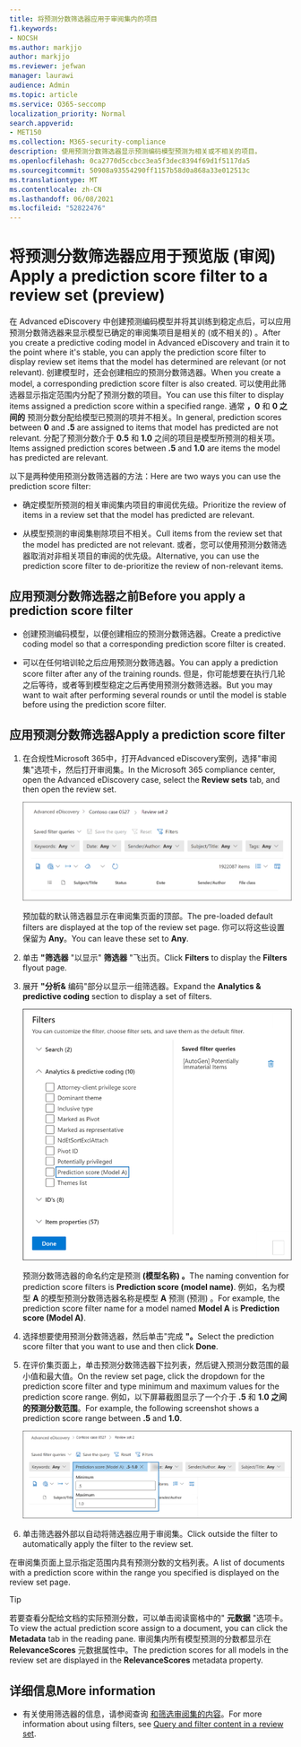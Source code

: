```yaml
---
title: 将预测分数筛选器应用于审阅集内的项目
f1.keywords:
- NOCSH
ms.author: markjjo
author: markjjo
ms.reviewer: jefwan
manager: laurawi
audience: Admin
ms.topic: article
ms.service: O365-seccomp
localization_priority: Normal
search.appverid:
- MET150
ms.collection: M365-security-compliance
description: 使用预测分数筛选器显示预测编码模型预测为相关或不相关的项目。
ms.openlocfilehash: 0ca2770d5ccbcc3ea5f3dec8394f69d1f5117da5
ms.sourcegitcommit: 50908a93554290ff1157b58d0a868a33e012513c
ms.translationtype: MT
ms.contentlocale: zh-CN
ms.lasthandoff: 06/08/2021
ms.locfileid: "52822476"
---
```

# <a name="apply-a-prediction-score-filter-to-a-review-set-preview"></a><span data-ttu-id="11569-103">将预测分数筛选器应用于预览版 (审阅) </span><span class="sxs-lookup"><span data-stu-id="11569-103">Apply a prediction score filter to a review set (preview)</span></span>

<span data-ttu-id="11569-104">在 Advanced eDiscovery 中创建预测编码模型并将其训练到稳定点后，可以应用预测分数筛选器来显示模型已确定的审阅集项目是相关的 (或不相关的) 。</span><span class="sxs-lookup"><span data-stu-id="11569-104">After you create a predictive coding model in Advanced eDiscovery and train it to the point where it's stable, you can apply the prediction score filter to display review set items that the model has determined are relevant (or not relevant).</span></span> <span data-ttu-id="11569-105">创建模型时，还会创建相应的预测分数筛选器。</span><span class="sxs-lookup"><span data-stu-id="11569-105">When you create a model, a corresponding prediction score filter is also created.</span></span> <span data-ttu-id="11569-106">可以使用此筛选器显示指定范围内分配了预测分数的项目。</span><span class="sxs-lookup"><span data-stu-id="11569-106">You can use this filter to display items assigned a prediction score within a specified range.</span></span> <span data-ttu-id="11569-107">通常 **，0** 和 **0 之间的** 预测分数分配给模型已预测的项并不相关。</span><span class="sxs-lookup"><span data-stu-id="11569-107">In general, prediction scores between **0** and **.5** are assigned to items that model has predicted are not relevant.</span></span> <span data-ttu-id="11569-108">分配了预测分数介于 **0.5** 和 **1.0** 之间的项目是模型所预测的相关项。</span><span class="sxs-lookup"><span data-stu-id="11569-108">Items assigned prediction scores between **.5** and **1.0** are items the model has predicted are relevant.</span></span>

<span data-ttu-id="11569-109">以下是两种使用预测分数筛选器的方法：</span><span class="sxs-lookup"><span data-stu-id="11569-109">Here are two ways you can use the prediction score filter:</span></span>

- <span data-ttu-id="11569-110">确定模型所预测的相关审阅集内项目的审阅优先级。</span><span class="sxs-lookup"><span data-stu-id="11569-110">Prioritize the review of items in a review set that the model has predicted are relevant.</span></span>

- <span data-ttu-id="11569-111">从模型预测的审阅集剔除项目不相关。</span><span class="sxs-lookup"><span data-stu-id="11569-111">Cull items from the review set that the model has predicted are not relevant.</span></span> <span data-ttu-id="11569-112">或者，您可以使用预测分数筛选器取消对非相关项目的审阅的优先级。</span><span class="sxs-lookup"><span data-stu-id="11569-112">Alternative, you can use the prediction score filter to de-prioritize the review of non-relevant items.</span></span>

## <a name="before-you-apply-a-prediction-score-filter"></a><span data-ttu-id="11569-113">应用预测分数筛选器之前</span><span class="sxs-lookup"><span data-stu-id="11569-113">Before you apply a prediction score filter</span></span>

- <span data-ttu-id="11569-114">创建预测编码模型，以便创建相应的预测分数筛选器。</span><span class="sxs-lookup"><span data-stu-id="11569-114">Create a predictive coding model so that a corresponding prediction score filter is created.</span></span>

- <span data-ttu-id="11569-115">可以在任何培训轮之后应用预测分数筛选器。</span><span class="sxs-lookup"><span data-stu-id="11569-115">You can apply a prediction score filter after any of the training rounds.</span></span> <span data-ttu-id="11569-116">但是，你可能想要在执行几轮之后等待，或者等到模型稳定之后再使用预测分数筛选器。</span><span class="sxs-lookup"><span data-stu-id="11569-116">But you may want to wait after performing several rounds or until the model is stable before using the prediction score filter.</span></span>

## <a name="apply-a-prediction-score-filter"></a><span data-ttu-id="11569-117">应用预测分数筛选器</span><span class="sxs-lookup"><span data-stu-id="11569-117">Apply a prediction score filter</span></span>

1. <span data-ttu-id="11569-118">在合规性Microsoft 365中，打开Advanced eDiscovery案例，选择"审阅集"选项卡，然后打开审阅集。</span><span class="sxs-lookup"><span data-stu-id="11569-118">In the Microsoft 365 compliance center, open the Advanced eDiscovery case, select the **Review sets** tab, and then open the review set.</span></span>

   ![单击"筛选器"以显示"筛选器"飞出页](..\media\PredictionScoreFilter0.png)   

   <span data-ttu-id="11569-120">预加载的默认筛选器显示在审阅集页面的顶部。</span><span class="sxs-lookup"><span data-stu-id="11569-120">The pre-loaded default filters are displayed at the top of the review set page.</span></span> <span data-ttu-id="11569-121">你可以将这些设置保留为 **Any**。</span><span class="sxs-lookup"><span data-stu-id="11569-121">You can leave these set to **Any**.</span></span>

2. <span data-ttu-id="11569-122">单击 **"筛选器** "以显示" **筛选器** "飞出页。</span><span class="sxs-lookup"><span data-stu-id="11569-122">Click **Filters** to display the **Filters** flyout page.</span></span>

3. <span data-ttu-id="11569-123">展开 **"分析&** 编码"部分以显示一组筛选器。</span><span class="sxs-lookup"><span data-stu-id="11569-123">Expand the **Analytics & predictive coding** section to display a set of filters.</span></span>

      ![分析与预测编码部分&分数筛选器](..\media\PredictionScoreFilter1.png)

   <span data-ttu-id="11569-125">预测分数筛选器的命名约定是预测 **(模型名称) 。**</span><span class="sxs-lookup"><span data-stu-id="11569-125">The naming convention for prediction score filters is **Prediction score (model name)**.</span></span> <span data-ttu-id="11569-126">例如，名为模型 **A** 的模型预测分数筛选器名称是模型 **A** 预测 (预测) 。</span><span class="sxs-lookup"><span data-stu-id="11569-126">For example, the prediction score filter name for a model named **Model A** is **Prediction score (Model A)**.</span></span>

4. <span data-ttu-id="11569-127">选择想要使用预测分数筛选器，然后单击"完成 **"。**</span><span class="sxs-lookup"><span data-stu-id="11569-127">Select the prediction score filter that you want to use and then click **Done**.</span></span>

5. <span data-ttu-id="11569-128">在评价集页面上，单击预测分数筛选器下拉列表，然后键入预测分数范围的最小值和最大值。</span><span class="sxs-lookup"><span data-stu-id="11569-128">On the review set page, click the dropdown for the prediction score filter and type minimum and maximum values for the prediction score range.</span></span> <span data-ttu-id="11569-129">例如，以下屏幕截图显示了一个介于 **.5** 和 **1.0 之间的预测分数范围**。</span><span class="sxs-lookup"><span data-stu-id="11569-129">For example, the following screenshot shows a prediction score range between **.5** and **1.0**.</span></span>

   ![预测分数筛选器的最小值和最大值](..\media\PredictionScoreFilter2.png)

6. <span data-ttu-id="11569-131">单击筛选器外部以自动将筛选器应用于审阅集。</span><span class="sxs-lookup"><span data-stu-id="11569-131">Click outside the filter to automatically apply the filter to the review set.</span></span>

  <span data-ttu-id="11569-132">在审阅集页面上显示指定范围内具有预测分数的文档列表。</span><span class="sxs-lookup"><span data-stu-id="11569-132">A list of documents with a prediction score within the range you specified is displayed on the review set page.</span></span> 

  > [!TIP]
  > <span data-ttu-id="11569-133">若要查看分配给文档的实际预测分数，可以单击阅读窗格中的" **元数据** "选项卡。</span><span class="sxs-lookup"><span data-stu-id="11569-133">To view the actual prediction score assign to a document, you can click the **Metadata** tab in the reading pane.</span></span> <span data-ttu-id="11569-134">审阅集内所有模型预测的分数都显示在 **RelevanceScores** 元数据属性中。</span><span class="sxs-lookup"><span data-stu-id="11569-134">The prediction scores for all models in the review set are displayed in the **RelevanceScores** metadata property.</span></span>

## <a name="more-information"></a><span data-ttu-id="11569-135">详细信息</span><span class="sxs-lookup"><span data-stu-id="11569-135">More information</span></span>

- <span data-ttu-id="11569-136">有关使用筛选器的信息，请参阅查询 [和筛选审阅集的内容](review-set-search.md)。</span><span class="sxs-lookup"><span data-stu-id="11569-136">For more information about using filters, see [Query and filter content in a review set](review-set-search.md).</span></span>
